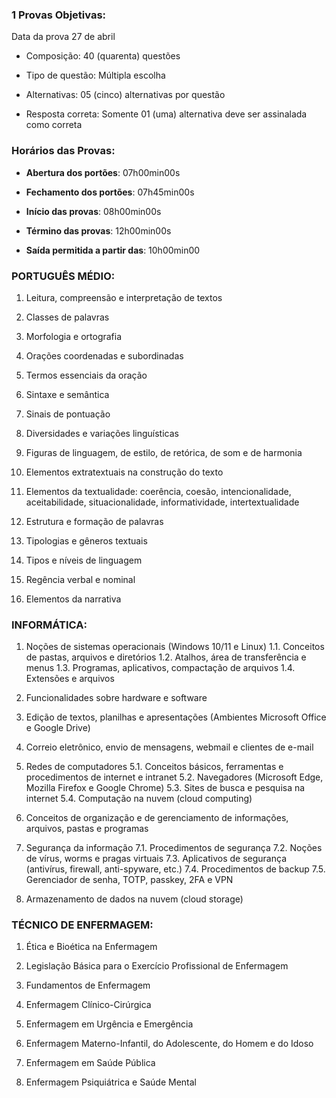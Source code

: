 ### 1 Provas Objetivas:

Data da prova 27 de abril

- Composição: 40 (quarenta) questões
    
- Tipo de questão: Múltipla escolha
    
- Alternativas: 05 (cinco) alternativas por questão
    
- Resposta correta: Somente 01 (uma) alternativa deve ser assinalada como correta
    

### Horários das Provas:

- **Abertura dos portões**: 07h00min00s
    
- **Fechamento dos portões**: 07h45min00s
    
- **Início das provas**: 08h00min00s
    
- **Término das provas**: 12h00min00s
    
- **Saída permitida a partir das**: 10h00min00


### PORTUGUÊS MÉDIO:

1. Leitura, compreensão e interpretação de textos
    
2. Classes de palavras
    
3. Morfologia e ortografia
    
4. Orações coordenadas e subordinadas
    
5. Termos essenciais da oração
    
6. Sintaxe e semântica
    
7. Sinais de pontuação
    
8. Diversidades e variações linguísticas
    
9. Figuras de linguagem, de estilo, de retórica, de som e de harmonia
    
10. Elementos extratextuais na construção do texto
    
11. Elementos da textualidade: coerência, coesão, intencionalidade, aceitabilidade, situacionalidade, informatividade, intertextualidade
    
12. Estrutura e formação de palavras
    
13. Tipologias e gêneros textuais
    
14. Tipos e níveis de linguagem
    
15. Regência verbal e nominal
    
16. Elementos da narrativa
    

### INFORMÁTICA:

1. Noções de sistemas operacionais (Windows 10/11 e Linux) 1.1. Conceitos de pastas, arquivos e diretórios 1.2. Atalhos, área de transferência e menus 1.3. Programas, aplicativos, compactação de arquivos 1.4. Extensões e arquivos
    
2. Funcionalidades sobre hardware e software
    
3. Edição de textos, planilhas e apresentações (Ambientes Microsoft Office e Google Drive)
    
4. Correio eletrônico, envio de mensagens, webmail e clientes de e-mail
    
5. Redes de computadores 5.1. Conceitos básicos, ferramentas e procedimentos de internet e intranet 5.2. Navegadores (Microsoft Edge, Mozilla Firefox e Google Chrome) 5.3. Sites de busca e pesquisa na internet 5.4. Computação na nuvem (cloud computing)
    
6. Conceitos de organização e de gerenciamento de informações, arquivos, pastas e programas
    
7. Segurança da informação 7.1. Procedimentos de segurança 7.2. Noções de vírus, worms e pragas virtuais 7.3. Aplicativos de segurança (antivírus, firewall, anti-spyware, etc.) 7.4. Procedimentos de backup 7.5. Gerenciador de senha, TOTP, passkey, 2FA e VPN
    
8. Armazenamento de dados na nuvem (cloud storage)
    

### TÉCNICO DE ENFERMAGEM:

1. Ética e Bioética na Enfermagem
    
2. Legislação Básica para o Exercício Profissional de Enfermagem
    
3. Fundamentos de Enfermagem
    
4. Enfermagem Clínico-Cirúrgica
    
5. Enfermagem em Urgência e Emergência
    
6. Enfermagem Materno-Infantil, do Adolescente, do Homem e do Idoso
    
7. Enfermagem em Saúde Pública
    
8. Enfermagem Psiquiátrica e Saúde Mental